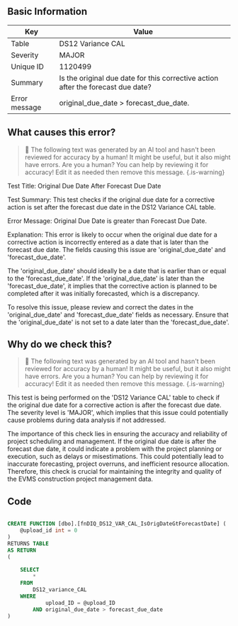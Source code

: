 ## Basic Information
| Key         | Value          |
|-------------|----------------|
| Table       | DS12 Variance CAL |
| Severity    | MAJOR |
| Unique ID   | 1120499   |
| Summary     | Is the original due date for this corrective action after the forecast due date? |
| Error message | original_due_date > forecast_due_date. |

## What causes this error?

> :robot: The following text was generated by an AI tool and hasn't been reviewed for accuracy by a human! It might be useful, but it also might have errors. Are you a human? You can help by reviewing it for accuracy! Edit it as needed then remove this message.
{.is-warning}

Test Title: Original Due Date After Forecast Due Date

Test Summary: This test checks if the original due date for a corrective action is set after the forecast due date in the DS12 Variance CAL table.

Error Message: Original Due Date is greater than Forecast Due Date.

Explanation: This error is likely to occur when the original due date for a corrective action is incorrectly entered as a date that is later than the forecast due date. The fields causing this issue are 'original_due_date' and 'forecast_due_date'. 

The 'original_due_date' should ideally be a date that is earlier than or equal to the 'forecast_due_date'. If the 'original_due_date' is later than the 'forecast_due_date', it implies that the corrective action is planned to be completed after it was initially forecasted, which is a discrepancy. 

To resolve this issue, please review and correct the dates in the 'original_due_date' and 'forecast_due_date' fields as necessary. Ensure that the 'original_due_date' is not set to a date later than the 'forecast_due_date'.
## Why do we check this?

> :robot: The following text was generated by an AI tool and hasn't been reviewed for accuracy by a human! It might be useful, but it also might have errors. Are you a human? You can help by reviewing it for accuracy! Edit it as needed then remove this message.
{.is-warning}

This test is being performed on the 'DS12 Variance CAL' table to check if the original due date for a corrective action is after the forecast due date. The severity level is 'MAJOR', which implies that this issue could potentially cause problems during data analysis if not addressed.

The importance of this check lies in ensuring the accuracy and reliability of project scheduling and management. If the original due date is after the forecast due date, it could indicate a problem with the project planning or execution, such as delays or misestimations. This could potentially lead to inaccurate forecasting, project overruns, and inefficient resource allocation. Therefore, this check is crucial for maintaining the integrity and quality of the EVMS construction project management data.
## Code

```sql

CREATE FUNCTION [dbo].[fnDIQ_DS12_VAR_CAL_IsOrigDateGtForecastDate] (
	@upload_id int = 0
)
RETURNS TABLE
AS RETURN
(
	
	SELECT
		*
	FROM 
		DS12_variance_CAL
	WHERE 
			upload_ID = @upload_ID
		AND original_due_date > forecast_due_date
)
```
